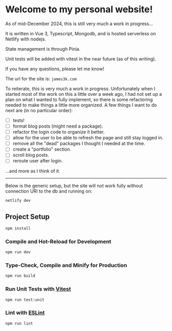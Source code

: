 # Welcome to my personal website!

As of mid-December 2024, this is still very much a work in progress...

It is written in Vue 3, Typescript, Mongodb, and is hosted serverless on Netlify with nodejs.

State management is through Pinia.

Unit tests will be added with vitest in the near future (as of this writing).


If you have any questions, please let me know!

The url for the site is: 
``` james3k.com ```

To reiterate, this is very much a work in progress.  Unfortunately when I started most of the work on this a little over a week ago, I had not set up a plan on what I wanted to fully implement, so there is some refactoring needed to make things a little more organized. 
A few things I want to do next are (in no particular order):

- [ ] tests!
- [ ] format blog posts (might need a package).
- [ ] refactor the login code to organize it better.
- [ ] allow for the user to be able to refresh the page and still stay logged in.
- [ ] remove all the "dead" packages I thought I needed at the time.
- [ ] create a "portfolio" section.
- [ ] scroll blog posts.
- [ ] reroute user after login.

...and more as I think of it.

--- 

Below is the generic setup, but the site will not work fully without connection URI to the db and running on: 

```sh
netlify dev
```

## Project Setup

```sh
npm install
```

### Compile and Hot-Reload for Development

```sh
npm run dev
```

### Type-Check, Compile and Minify for Production

```sh
npm run build
```

### Run Unit Tests with [Vitest](https://vitest.dev/)

```sh
npm run test:unit
```

### Lint with [ESLint](https://eslint.org/)

```sh
npm run lint
```